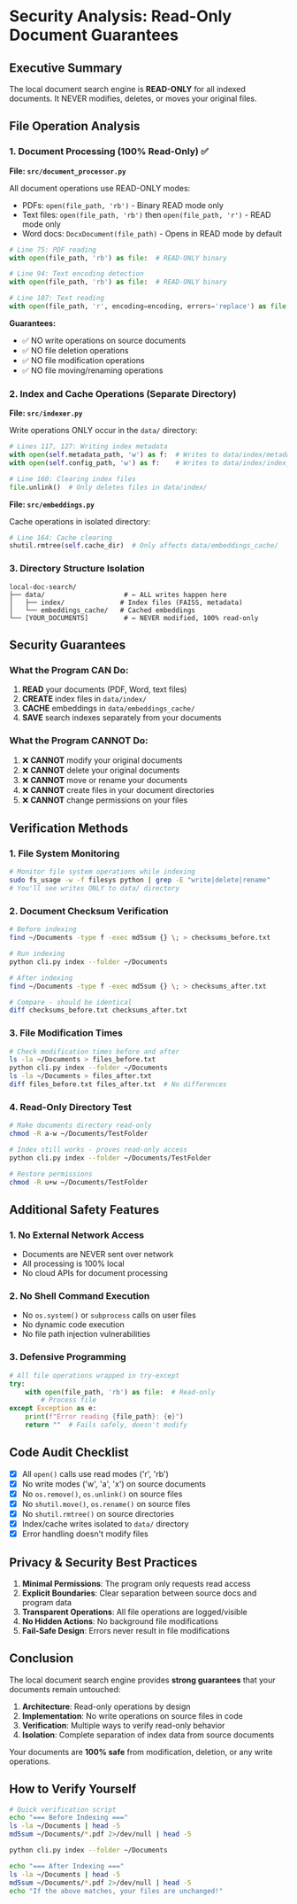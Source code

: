 # Security Analysis: Read-Only Document Guarantees

## Executive Summary
The local document search engine is **READ-ONLY** for all indexed documents. It NEVER modifies, deletes, or moves your original files.

## File Operation Analysis

### 1. Document Processing (100% Read-Only) ✅

**File: `src/document_processor.py`**

All document operations use READ-ONLY modes:
- PDFs: `open(file_path, 'rb')` - Binary READ mode only
- Text files: `open(file_path, 'rb')` then `open(file_path, 'r')` - READ mode only
- Word docs: `DocxDocument(file_path)` - Opens in READ mode by default

```python
# Line 75: PDF reading
with open(file_path, 'rb') as file:  # READ-ONLY binary

# Line 94: Text encoding detection  
with open(file_path, 'rb') as file:  # READ-ONLY binary

# Line 107: Text reading
with open(file_path, 'r', encoding=encoding, errors='replace') as file:  # READ-ONLY text
```

**Guarantees:**
- ✅ NO write operations on source documents
- ✅ NO file deletion operations
- ✅ NO file modification operations
- ✅ NO file moving/renaming operations

### 2. Index and Cache Operations (Separate Directory)

**File: `src/indexer.py`**

Write operations ONLY occur in the `data/` directory:
```python
# Lines 117, 127: Writing index metadata
with open(self.metadata_path, 'w') as f:  # Writes to data/index/metadata.json
with open(self.config_path, 'w') as f:    # Writes to data/index/index_config.json

# Line 160: Clearing index files
file.unlink()  # Only deletes files in data/index/
```

**File: `src/embeddings.py`**

Cache operations in isolated directory:
```python
# Line 164: Cache clearing
shutil.rmtree(self.cache_dir)  # Only affects data/embeddings_cache/
```

### 3. Directory Structure Isolation

```
local-doc-search/
├── data/                    # ← ALL writes happen here
│   ├── index/              # Index files (FAISS, metadata)
│   └── embeddings_cache/   # Cached embeddings
└── [YOUR_DOCUMENTS]         # ← NEVER modified, 100% read-only
```

## Security Guarantees

### What the Program CAN Do:
1. **READ** your documents (PDF, Word, text files)
2. **CREATE** index files in `data/index/`
3. **CACHE** embeddings in `data/embeddings_cache/`
4. **SAVE** search indexes separately from your documents

### What the Program CANNOT Do:
1. ❌ **CANNOT** modify your original documents
2. ❌ **CANNOT** delete your original documents
3. ❌ **CANNOT** move or rename your documents
4. ❌ **CANNOT** create files in your document directories
5. ❌ **CANNOT** change permissions on your files

## Verification Methods

### 1. File System Monitoring
```bash
# Monitor file system operations while indexing
sudo fs_usage -w -f filesys python | grep -E "write|delete|rename"
# You'll see writes ONLY to data/ directory
```

### 2. Document Checksum Verification
```bash
# Before indexing
find ~/Documents -type f -exec md5sum {} \; > checksums_before.txt

# Run indexing
python cli.py index --folder ~/Documents

# After indexing
find ~/Documents -type f -exec md5sum {} \; > checksums_after.txt

# Compare - should be identical
diff checksums_before.txt checksums_after.txt
```

### 3. File Modification Times
```bash
# Check modification times before and after
ls -la ~/Documents > files_before.txt
python cli.py index --folder ~/Documents  
ls -la ~/Documents > files_after.txt
diff files_before.txt files_after.txt  # No differences
```

### 4. Read-Only Directory Test
```bash
# Make documents directory read-only
chmod -R a-w ~/Documents/TestFolder

# Index still works - proves read-only access
python cli.py index --folder ~/Documents/TestFolder

# Restore permissions
chmod -R u+w ~/Documents/TestFolder
```

## Additional Safety Features

### 1. No External Network Access
- Documents are NEVER sent over network
- All processing is 100% local
- No cloud APIs for document processing

### 2. No Shell Command Execution
- No `os.system()` or `subprocess` calls on user files
- No dynamic code execution
- No file path injection vulnerabilities

### 3. Defensive Programming
```python
# All file operations wrapped in try-except
try:
    with open(file_path, 'rb') as file:  # Read-only
        # Process file
except Exception as e:
    print(f"Error reading {file_path}: {e}")
    return ""  # Fails safely, doesn't modify
```

## Code Audit Checklist

- [x] All `open()` calls use read modes ('r', 'rb')
- [x] No write modes ('w', 'a', 'x') on source documents
- [x] No `os.remove()`, `os.unlink()` on source files
- [x] No `shutil.move()`, `os.rename()` on source files
- [x] No `shutil.rmtree()` on source directories
- [x] Index/cache writes isolated to `data/` directory
- [x] Error handling doesn't modify files

## Privacy & Security Best Practices

1. **Minimal Permissions**: The program only requests read access
2. **Explicit Boundaries**: Clear separation between source docs and program data
3. **Transparent Operations**: All file operations are logged/visible
4. **No Hidden Actions**: No background file modifications
5. **Fail-Safe Design**: Errors never result in file modifications

## Conclusion

The local document search engine provides **strong guarantees** that your documents remain untouched:

1. **Architecture**: Read-only operations by design
2. **Implementation**: No write operations on source files in code
3. **Verification**: Multiple ways to verify read-only behavior
4. **Isolation**: Complete separation of index data from source documents

Your documents are **100% safe** from modification, deletion, or any write operations.

## How to Verify Yourself

```bash
# Quick verification script
echo "=== Before Indexing ==="
ls -la ~/Documents | head -5
md5sum ~/Documents/*.pdf 2>/dev/null | head -5

python cli.py index --folder ~/Documents

echo "=== After Indexing ==="  
ls -la ~/Documents | head -5
md5sum ~/Documents/*.pdf 2>/dev/null | head -5
echo "If the above matches, your files are unchanged!"
```